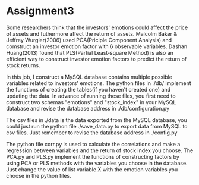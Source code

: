 # Assignment3
Some researchers think that the investors' emotions could affect the price of assets and futhermore affect the return of assets. Malcolm Baker & Jeffrey Wurgler(2006) used PCA(Priciple Component Analysis) and comstruct an investor emotion factor with 6 observable variables. Dashan Huang(2013) found that PLS(Partial Least-square Method) is also an efficient way to construct investor emotion factors to predict the return of stock returns.

In this job, I construct a MySQL database contains multiple possible variables related to investors' emotions. The python files in ./db/ implement the functions of creating the tables(if you haven't created one) and updating the data. In advance of running these files, you first need to construct two schemas "emotions" and "stock_index" in your MySQL database and revise the database address in ./db/configuration.py 

The csv files in ./data is the data exported from the MySQL database, you could just run the python file ./save_data.py to export data from MySQL to csv files. Just remember to revise the database address in ./config.py

The python file corr.py is used to calculate the correlations and make a regression between variables and the return of stock index you choose. The PCA.py and PLS.py implement the functions of constructing factors by using PCA or PLS methods with the variables you choose in the database. Just change the value of list variable X with the emotion variables you choose in the python files.
